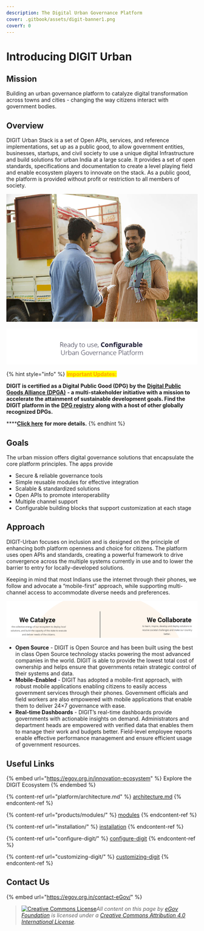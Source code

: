 ```yaml
---
description: The Digital Urban Governance Platform
cover: .gitbook/assets/digit-banner1.png
coverY: 0
---
```


# Introducing DIGIT Urban

## Mission

Building an urban governance platform to catalyze digital transformation across towns and cities - changing the way citizens interact with government bodies.

## Overview

DIGIT Urban Stack is a set of Open APIs, services, and reference implementations, set up as a public good, to allow government entities, businesses, startups, and civil society to use a unique digital Infrastructure and build solutions for urban India at a large scale. It provides a set of open standards, specifications and documentation to create a level playing field and enable ecosystem players to innovate on the stack. As a public good, the platform is provided without profit or restriction to all members of society.

![](<.gitbook/assets/image (94).png>)

![](<.gitbook/assets/image (92) (1).png>)

{% hint style="info" %}
<mark style="color:orange;">**Important Updates:**</mark>&#x20;

**DIGIT is certified as a Digital Public Good (DPG) by the** [**Digital Public Goods Alliance (DPGA)**](https://digitalpublicgoods.net/) **- a multi-stakeholder initiative with a mission to accelerate the attainment of sustainable development goals. Find the DIGIT platform in the** [**DPG registry**](https://digitalpublicgoods.net/registry/) **along with a host of other globally recognized DPGs.**&#x20;

****[**Click here**](https://digitalpublicgoods.net/) **for more details.**
{% endhint %}

## Goals

The urban mission offers digital governance solutions that encapsulate the core platform principles. The apps provide

* Secure & reliable governance tools
* Simple reusable modules for effective integration
* Scalable & standardized solutions
* Open APIs to promote interoperability
* Multiple channel support
* Configurable building blocks that support customization at each stage

## Approach

DIGIT-Urban focuses on inclusion and is designed on the principle of enhancing both platform openness and choice for citizens. The platform uses open APIs and standards, creating a powerful framework to drive convergence across the multiple systems currently in use and to lower the barrier to entry for locally-developed solutions.&#x20;

Keeping in mind that most Indians use the internet through their phones, we follow and advocate a “mobile-first” approach, while supporting multi-channel access to accommodate diverse needs and preferences.

![](.gitbook/assets/landing-page-12.png)

* **Open Source** - DIGIT is Open Source and has been built using the best in class Open Source technology stacks powering the most advanced companies in the world. DIGIT is able to provide the lowest total cost of ownership and helps ensure that governments retain strategic control of their systems and data.
* **Mobile-Enabled** - DIGIT has adopted a mobile-first approach, with robust mobile applications enabling citizens to easily access government services through their phones. Government officials and field workers are also empowered with mobile applications that enable them to deliver 24×7 governance with ease.
* **Real-time Dashboards** - DIGIT’s real-time dashboards provide governments with actionable insights on demand. Administrators and department heads are empowered with verified data that enables them to manage their work and budgets better. Field-level employee reports enable effective performance management and ensure efficient usage of government resources.

## Useful Links

{% embed url="https://egov.org.in/innovation-ecosystem" %}
Explore the DIGIT Ecosystem
{% endembed %}

{% content-ref url="platform/architecture.md" %}
[architecture.md](platform/architecture.md)
{% endcontent-ref %}

{% content-ref url="products/modules/" %}
[modules](products/modules/)
{% endcontent-ref %}

{% content-ref url="installation/" %}
[installation](installation/)
{% endcontent-ref %}

{% content-ref url="configure-digit/" %}
[configure-digit](configure-digit/)
{% endcontent-ref %}

{% content-ref url="customizing-digit/" %}
[customizing-digit](customizing-digit/)
{% endcontent-ref %}

## Contact Us

{% embed url="https://egov.org.in/contact-eGov/" %}



> [![Creative Commons License](https://i.creativecommons.org/l/by/4.0/80x15.png)_​_](http://creativecommons.org/licenses/by/4.0/)_All content on this page by_ [_eGov Foundation_](https://egov.org.in/) _is licensed under a_ [_Creative Commons Attribution 4.0 International License_](http://creativecommons.org/licenses/by/4.0/)_._
